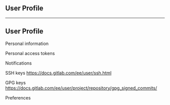 <!-- .slide: class="vertical-center" -->

<i class="fa-duotone fa-id-card fa-8x fa-duotone-colors" style="float: right; color: grey;"></i>

## User Profile

---

## User Profile

Personal information

Personal access tokens

Notifications

SSH keys https://docs.gitlab.com/ee/user/ssh.html

GPG keys https://docs.gitlab.com/ee/user/project/repository/gpg_signed_commits/

Preferences
